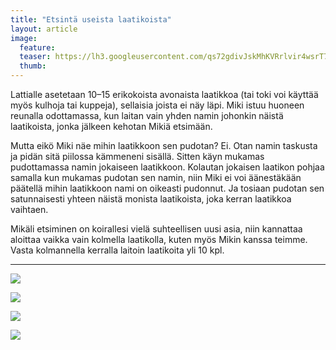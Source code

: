 ```yaml
---
title: "Etsintä useista laatikoista"
layout: article
image:
  feature:
  teaser: https://lh3.googleusercontent.com/qs72gdivJskMhKVRrlvir4wsrT7dwRSRoXKcLNx4vyA=w245
  thumb:
---
```


Lattialle asetetaan 10–15 erikokoista avonaista laatikkoa (tai toki voi käyttää myös kulhoja tai kuppeja), sellaisia joista ei näy läpi. Miki istuu huoneen reunalla odottamassa, kun laitan vain yhden namin johonkin näistä laatikoista, jonka jälkeen kehotan Mikiä etsimään.

Mutta eikö Miki näe mihin laatikkoon sen pudotan? Ei. Otan namin taskusta ja pidän sitä piilossa kämmeneni sisällä. Sitten käyn mukamas pudottamassa namin jokaiseen laatikkoon. Kolautan jokaisen laatikon pohjaa samalla kun mukamas pudotan sen namin, niin Miki ei voi äänestäkään päätellä mihin laatikkoon nami on oikeasti pudonnut. Ja tosiaan pudotan sen satunnaisesti yhteen näistä monista laatikoista, joka kerran laatikkoa vaihtaen.

Mikäli etsiminen on koirallesi vielä suhteellisen uusi asia, niin kannattaa aloittaa vaikka vain kolmella laatikolla, kuten myös Mikin kanssa teimme. Vasta kolmannella kerralla laitoin laatikoita yli 10 kpl.

---

![](https://lh3.googleusercontent.com/XKqzBQ7t_IxijuWEb-_YEa6EzaQvqZqZ7qdbqiFzPhI=w800)

![](https://lh3.googleusercontent.com/dl1KRngn8bLTEPQRDdINUVYyo9QQgIs45KPGMQUolYk=w800)

![](https://lh3.googleusercontent.com/MZQ0-Lx2aH8pXMBVfVdus1x9c3dBLcuB3S4q1I0CUvA=w800)

![](https://lh3.googleusercontent.com/cMjqP25TULeSi5d9wcmOM8WQEex2KIa8R-EF_iYIy-o=w800)
